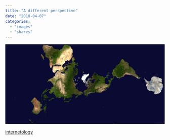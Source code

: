 ```yaml
---
title: "A different perspective"
date: "2010-04-07"
categories: 
  - "images"
  - "shares"
---
```


![](images/tumblr_kz1tbri8nQ1qalurvo1_1280-1024x512.jpg)

[internetology](http://internetology.tumblr.com/post/445491551/a-different-perspective)
